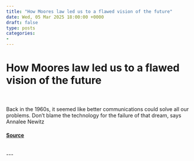 ```yaml
---
title: "How Moores law led us to a flawed vision of the future"
date: Wed, 05 Mar 2025 18:00:00 +0000
draft: false
type: posts
categories: 
- 
---
```

# How Moores law led us to a flawed vision of the future

<br/>

<br/>
Back in the 1960s, it seemed like better communications could solve all our problems. Don’t blame the technology for the failure of that dream, says Annalee Newitz

#### [Source](https://www.newscientist.com/article/2470607-how-moores-law-led-us-to-a-flawed-vision-of-the-future/?utm_campaign=RSS%7CNSNS&utm_source=NSNS&utm_medium=RSS&utm_content=technology)

<br/>
---
